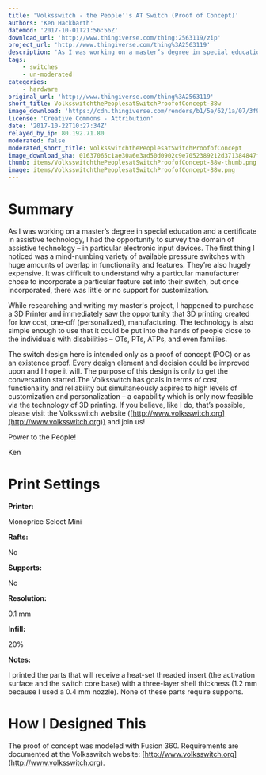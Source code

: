 ```yaml
---
title: 'Volksswitch - the People''s AT Switch (Proof of Concept)'
authors: 'Ken Hackbarth'
datemod: '2017-10-01T21:56:56Z'
download_url: 'http://www.thingiverse.com/thing:2563119/zip'
project_url: 'http://www.thingiverse.com/thing%3A2563119'
description: 'As I was working on a master’s degree in special education and a certificate in assistive technology, I had the opportunity to survey the domain'
tags:
    - switches
    - un-moderated
categories:
    - hardware
original_url: 'http://www.thingiverse.com/thing%3A2563119'
short_title: VolksswitchthePeoplesatSwitchProofofConcept-88w
image_download: 'https://cdn.thingiverse.com/renders/b1/5e/62/1a/07/3f9f9d503e9eac0b1bd7513b1da344e8_preview_featured.JPG'
license: 'Creative Commons - Attribution'
date: '2017-10-22T10:27:34Z'
relayed_by_ip: 80.192.71.80
moderated: false
moderated_short_title: VolksswitchthePeoplesatSwitchProofofConcept
image_download_sha: 01637065c1ae30a6e3ad50d0902c9e7052389212d371384847f5d598a4fb7550
thumb: items/VolksswitchthePeoplesatSwitchProofofConcept-88w-thumb.png
image: items/VolksswitchthePeoplesatSwitchProofofConcept-88w.png
---
```

# Summary

As I was working on a master’s degree in special education and a certificate in assistive technology, I had the opportunity to survey the domain of assistive technology – in particular electronic input devices. The first thing I noticed was a mind-numbing variety of available pressure switches with huge amounts of overlap in functionality and features. They’re also hugely expensive. It was difficult to understand why a particular manufacturer chose to incorporate a particular feature set into their switch, but once incorporated, there was little or no support for customization.

While researching and writing my master's project, I happened to purchase a 3D Printer and immediately saw the opportunity that 3D printing created for low cost, one-off (personalized), manufacturing. The technology is also simple enough to use that it could be put into the hands of people close to the individuals with disabilities – OTs, PTs, ATPs, and even families.

The switch design here is intended only as a proof of concept (POC) or as an existence proof. Every design element and decision could be improved upon and I hope it will. The purpose of this design is only to get the conversation started.The Volksswitch has goals in terms of cost, functionality and reliability but simultaneously aspires to high levels of customization and personalization – a capability which is only now feasible via the technology of 3D printing. If you believe, like I do, that’s possible, please visit the Volksswitch website ([http://www.volksswitch.org](http://www.volksswitch.org)) and join us!

Power to the People!

Ken

# Print Settings

**Printer:**

Monoprice Select Mini

**Rafts:**

No

**Supports:**

No

**Resolution:**

0.1 mm

**Infill:**

20%

**Notes:**

I printed the parts that will receive a heat-set threaded insert (the activation surface and the switch core base) with a three-layer shell thickness (1.2 mm because I used a 0.4 mm nozzle). None of these parts require supports.

# How I Designed This

The proof of concept was modeled with Fusion 360\. Requirements are documented at the Volksswitch website: [http://www.volksswitch.org](http://www.volksswitch.org).